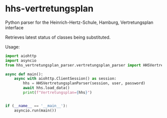 # hhs-vertretungsplan
Python parser for the Heinrich-Hertz-Schule, Hamburg, Vertretungsplan interface

Retrieves latest status of classes being substituted.

Usage:

```python
import aiohttp
import asyncio
from hhs_vertretungsplan_parser.vertretungsplan_parser import HHSVertretungsplanParser

async def main():
    async with aiohttp.ClientSession() as session:
        hhs = HHSVertretungsplanParser(session, user, password)
        await hhs.load_data()
        print(f"Vertretungsplan={hhs}")


if (__name__ == '__main__'):
    asyncio.run(main())
```
